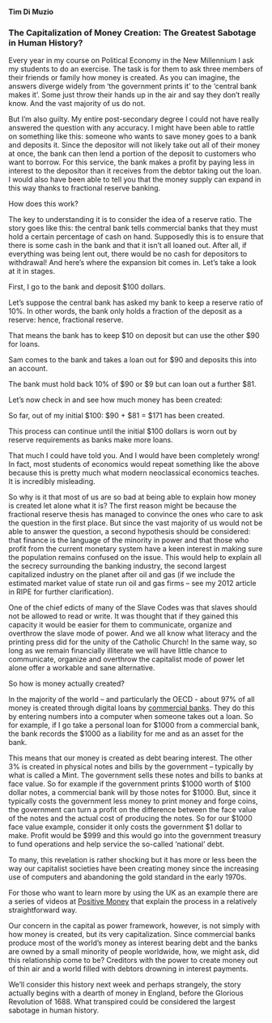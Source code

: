 <b>Tim Di Muzio</b>


<h3>The Capitalization of Money Creation: The Greatest Sabotage in Human History?</h3>

Every year in my course on Political Economy in the New Millennium I ask my students to do an exercise.  The task is for them to ask three members of their friends or family how money is created.  As you can imagine, the answers diverge widely from ‘the government prints it’ to the ‘central bank makes it’.  Some just throw their hands up in the air and say they don’t really know.  And the vast majority of us do not.

But I’m also guilty.  My entire post-secondary degree I could not have really answered the question with any accuracy.  I might have been able to rattle on something like this: someone who wants to save money goes to a bank and deposits it.  Since the depositor will not likely take out all of their money at once, the bank can then lend a portion of the deposit to customers who want to borrow.  For this service, the bank makes a profit by paying less in interest to the depositor than it receives from the debtor taking out the loan.  I would also have been able to tell you that the money supply can expand in this way thanks to fractional reserve banking.

How does this work?

The key to understanding it is to consider the idea of a reserve ratio.  The story goes like this: the central bank tells commercial banks that they must hold a certain percentage of cash on hand.  Supposedly this is to ensure that there is some cash in the bank and that it isn’t all loaned out.  After all, if everything was being lent out, there would be no cash for depositors to withdrawal!   And here’s where the expansion bit comes in.  Let’s take a look at it in stages.

First, I go to the bank and deposit $100 dollars.

Let’s suppose the central bank has asked my bank to keep a reserve ratio of 10%.  In other words, the bank only holds a fraction of the deposit as a reserve: hence, fractional reserve.

That means the bank has to keep $10 on deposit but can use the other $90 for loans.

Sam comes to the bank and takes a loan out for $90 and deposits this into an account.

The bank must hold back 10% of $90 or $9 but can loan out a further $81.

Let’s now check in and see how much money has been created:

So far, out of my initial $100: $90 + $81 = $171 has been created.

This process can continue until the initial $100 dollars is worn out by reserve requirements as banks make more loans.

That much I could have told you.  And I would have been completely wrong!  In fact, most students of economics would repeat something like the above because this is pretty much what modern neoclassical economics teaches.  It is incredibly misleading.

So why is it that most of us are so bad at being able to explain how money is created let alone what it is?  The first reason might be because the fractional reserve thesis has managed to convince the ones who care to ask the question in the first place.  But since the vast majority of us would not be able to answer the question, a second hypothesis should be considered: that finance is the language of the minority in power and that those who profit from the current monetary system have a keen interest in making sure the population remains confused on the issue.  This would help to explain all the secrecy surrounding the banking industry, the second largest capitalized industry on the planet after oil and gas (if we include the estimated market value of state run oil and gas firms – see my 2012 article in RIPE for further clarification).

One of the chief edicts of many of the Slave Codes was that slaves should not be allowed to read or write.  It was thought that if they gained this capacity it would be easier for them to communicate, organize and overthrow the slave mode of power.  And we all know what literacy and the printing press did for the unity of the Catholic Church!  In the same way, so long as we remain financially illiterate we will have little chance to communicate, organize and overthrow the capitalist mode of power let alone offer a workable and sane alternative.

So how is money actually created?

In the majority of the world – and particularly the OECD - about 97% of all money is created through digital loans by <a href="http://www.youtube.com/watch?v=XcGh1Dex4Yo">commercial banks</a>.  They do this by entering numbers into a computer when someone takes out a loan.  So for example, if I go take a personal loan for $1000 from a commercial bank, the bank records the $1000 as a liability for me and as an asset for the bank.

This means that our money is created as debt bearing interest.  The other 3% is created in physical notes and bills by the government – typically by what is called a Mint.  The government sells these notes and bills to banks at face value.  So for example if the government prints $1000 worth of $100 dollar notes, a commercial bank will by those notes for $1000.  But, since it typically costs the government less money to print money and forge coins, the government can turn a profit on the difference between the face value of the notes and the actual cost of producing the notes.  So for our $1000 face value example, consider it only costs the government $1 dollar to make.  Profit would be $999 and this would go into the government treasury to fund operations and help service the so-called ‘national’ debt.

To many, this revelation is rather shocking but it has more or less been the way our capitalist societies have been creating money since the increasing use of computers and abandoning the gold standard in the early 1970s.

For those who want to learn more by using the UK as an example there are a series of videos at <a href="https://www.positivemoney.org/">Positive Money</a> that explain the process in a relatively straightforward way.

Our concern in the capital as power framework, however, is not simply with how money is created, but its very capitalization.   Since commercial banks produce most of the world’s money as interest bearing debt and the banks are owned by a small minority of people worldwide, how, we might ask, did this relationship come to be?  Creditors with the power to create money out of thin air and a world filled with debtors drowning in interest payments.

We’ll consider this history next week and perhaps strangely, the story actually begins with a dearth of money in England, before the Glorious Revolution of 1688.  What transpired could be considered the largest sabotage in human history.

